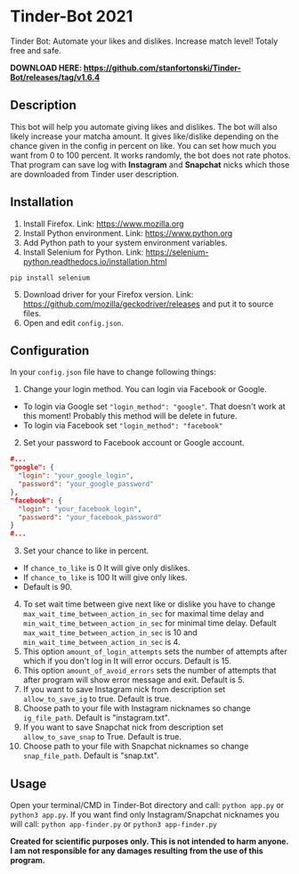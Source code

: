 # Tinder-Bot 2021
Tinder Bot: Automate your likes and dislikes. Increase match level! Totaly free and safe.

**DOWNLOAD HERE: https://github.com/stanfortonski/Tinder-Bot/releases/tag/v1.6.4**


## Description
This bot will help you automate giving likes and dislikes. The bot will also likely increase your matcha amount. It gives like/dislike depending on the chance given in the config in percent on like. You can set how much you want from 0 to 100 percent. It works randomly, the bot does not rate photos. That program can save log with **Instagram** and **Snapchat** nicks which those are downloaded from Tinder user description.

## Installation
1. Install Firefox. Link: https://www.mozilla.org
2. Install Python environment. Link: https://www.python.org
3. Add Python path to your system environment variables. 
4. Install Selenium for Python. Link: https://selenium-python.readthedocs.io/installation.html
```
pip install selenium
```
5. Download driver for your Firefox version. Link: https://github.com/mozilla/geckodriver/releases and put it to source files.
5. Open and edit `config.json`.

## Configuration
In your `config.json` file have to change following things:
1. Change your login method. You can login via Facebook or Google.
- To login via Google set `"login_method": "google"`. That doesn't work at this moment! Probably this method will be delete in future.
- To login via Facebook set `"login_method": "facebook"`
2. Set your password to Facebook account or Google account.
```json
#...
"google": {
  "login": "your_google_login",
  "password": "your_google_password"
},
"facebook": {
  "login": "your_facebook_login",
  "password": "your_facebook_password"
}
#...
```
3. Set your chance to like in percent. 
- If `chance_to_like` is 0 It will give only dislikes.
- If `chance_to_like` is 100 It will give only likes.
- Default is 90.
4. To set wait time between give next like or dislike you have to change `max_wait_time_between_action_in_sec` for maximal time delay and 
`min_wait_time_between_action_in_sec` for minimal time delay. Default `max_wait_time_between_action_in_sec` is 10 and `min_wait_time_between_action_in_sec` is 4.
5. This option `amount_of_login_attempts` sets the number of attempts after which if you don't log in It will error occurs. Default is 15.
6. This option `amount_of_avoid_errors` sets the number of attempts that after program will show error message and exit. Default is 5.
7. If you want to save Instagram nick from description set `allow_to_save_ig` to true. Default is true.
8. Choose path to your file with Instagram nicknames so change `ig_file_path`. Default is "instagram.txt".
9. If you want to save Snapchat nick from description set `allow_to_save_snap` to True. Default is true.
10. Choose path to your file with Snapchat nicknames so change `snap_file_path`. Default is "snap.txt".

## Usage
Open your terminal/CMD in Tinder-Bot directory and call: `python app.py` or `python3 app.py`. If you want find only Instagram/Snapchat nicknames you will call: `python app-finder.py` or `python3 app-finder.py`

**Created for scientific purposes only. This is not intended to harm anyone. I am not responsible for any damages resulting from the use of this program.**

